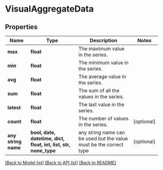 # VisualAggregateData


## Properties
Name | Type | Description | Notes
------------ | ------------- | ------------- | -------------
**max** | **float** | The maximum value in the series. | 
**min** | **float** | The minimum value in the series. | 
**avg** | **float** | The average value in the series. | 
**sum** | **float** | The sum of all the values in the series. | 
**latest** | **float** | The last value in the series. | 
**count** | **float** | The number of values in the series. | [optional] 
**any string name** | **bool, date, datetime, dict, float, int, list, str, none_type** | any string name can be used but the value must be the correct type | [optional]

[[Back to Model list]](../README.md#documentation-for-models) [[Back to API list]](../README.md#documentation-for-api-endpoints) [[Back to README]](../README.md)


